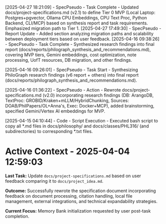 [2025-04-27 18:21:09] - SpecPseudo - Task Complete - Updated docs/project-specifications.md (v2.1) to define Tier 0 MVP (Local Laptop: Postgres+pgvector, Ollama CPU Embeddings, CPU Text Proc, Python Backend, CLI/MCP) based on synthesis report and task requirements. Emphasized migration path to Tier 1.
[2025-04-27 17:49:30] - SpecPseudo - Report Update - Added section analyzing migration paths and scalability between deployment tiers based on user feedback.
[2025-04-16 09:38:26] - SpecPseudo - Task Complete - Synthesized research findings into final report (docs/reports/philograph_synthesis_and_recommendations.md), covering MVP tiers, Gemini embeddings, cost optimization, note processing, UofT resources, DB migration, and other findings.


[2025-04-16 09:26:01] - SpecPseudo - Task Start - Synthesizing PhiloGraph research findings (v6 report + others) into final report (docs/reports/philograph_synthesis_and_recommendations.md).


[2025-04-16 01:36:22] - SpecPseudo - Action - Rewrote docs/project-specifications.md (v2.0) incorporating research findings (DB: ArangoDB, TextProc: GROBID/Kraken+mLLM/HybridChunking, Sources: DOAB/PhilPapers/OL+Anna's, Exec: Docker+MCP), added brainstorming, specified Gemini/Vertex AI embeddings for MVP.

[2025-04-15 04:10:44] - Code - Script Execution - Executed bash script to copy all *.md files in docs/philosophy/ and docs/classes/PHL316/ (and subdirectories) to corresponding *.txt files.

# Active Context - 2025-04-04 12:59:03

**Last Task:** Update `docs/project-specifications.md` based on user feedback comparing it to `docs/project_idea.md`.

**Outcome:** Successfully rewrote the specification document incorporating feedback on document processing, citation handling, local file management, external integrations, and technical expandability strategies.

**Current Focus:** Memory Bank initialization requested by user post-task completion.
